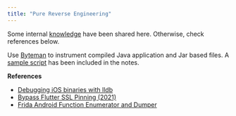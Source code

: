 ```yaml
---
title: "Pure Reverse Engineering"
---
```


Some internal [knowledge](/reverse-engineering-tricks-and-tips) have been shared here. Otherwise, check references below.

Use [Byteman](/byteman) to instrument compiled Java application and Jar based files. A [sample script](/byteman-scripts) has been included in the notes.

**References**

* [Debugging iOS binaries with lldb](https://kov4l3nko.github.io/blog/2016-04-27-debugging-ios-binaries-with-lldb/)
* [Bypass Flutter SSL Pinning (2021)](https://github.com/horangi-cyops/flutter-ssl-pinning-bypass)
* [Frida Android Function Enumerator and Dumper](https://github.com/tomelic/ffe)


